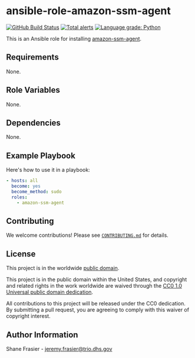 # ansible-role-amazon-ssm-agent #

[![GitHub Build Status](https://github.com/cisagov/ansible-role-amazon-ssm-agent/workflows/build/badge.svg)](https://github.com/cisagov/ansible-role-amazon-ssm-agent/actions)
[![Total alerts](https://img.shields.io/lgtm/alerts/g/cisagov/ansible-role-amazon-ssm-agent.svg?logo=lgtm&logoWidth=18)](https://lgtm.com/projects/g/cisagov/ansible-role-amazon-ssm-agent/alerts/)
[![Language grade: Python](https://img.shields.io/lgtm/grade/python/g/cisagov/ansible-role-amazon-ssm-agent.svg?logo=lgtm&logoWidth=18)](https://lgtm.com/projects/g/cisagov/ansible-role-amazon-ssm-agent/context:python)

This is an Ansible role for installing
[amazon-ssm-agent](https://github.com/aws/amazon-ssm-agent).

## Requirements ##

None.

## Role Variables ##

None.

## Dependencies ##

None.

## Example Playbook ##

Here's how to use it in a playbook:

```yaml
- hosts: all
  become: yes
  become_method: sudo
  roles:
    - amazon-ssm-agent
```

## Contributing ##

We welcome contributions!  Please see [`CONTRIBUTING.md`](CONTRIBUTING.md) for
details.

## License ##

This project is in the worldwide [public domain](LICENSE).

This project is in the public domain within the United States, and
copyright and related rights in the work worldwide are waived through
the [CC0 1.0 Universal public domain
dedication](https://creativecommons.org/publicdomain/zero/1.0/).

All contributions to this project will be released under the CC0
dedication. By submitting a pull request, you are agreeing to comply
with this waiver of copyright interest.

## Author Information ##

Shane Frasier - <jeremy.frasier@trio.dhs.gov>
